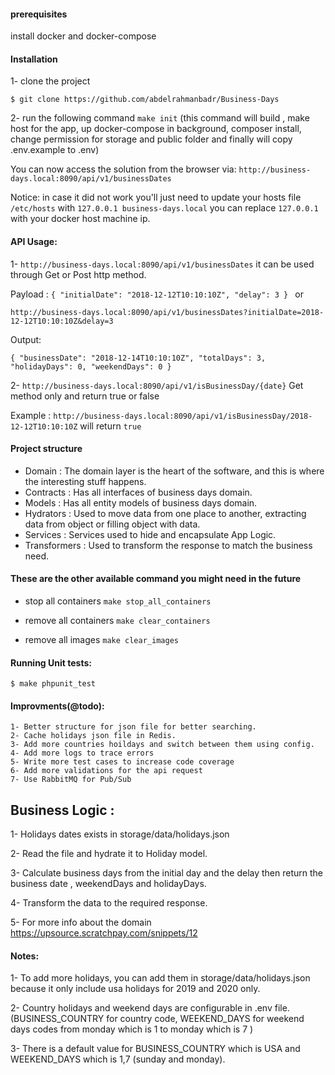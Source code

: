 #### prerequisites
install docker and docker-compose

#### Installation 
 1- clone the project
 
    $ git clone https://github.com/abdelrahmanbadr/Business-Days
    
2- run the following command `make init` (this command will build , make host for the app, up docker-compose in background,
composer install, change permission for storage and public folder and finally will copy .env.example to .env)

You can now access the solution from the browser via: `http://business-days.local:8090/api/v1/businessDates`

Notice: in case it did not work you'll just need to update your hosts file `/etc/hosts` with `127.0.0.1 business-days.local`
you can replace `127.0.0.1` with your docker host machine ip.

#### API Usage:
1- `http://business-days.local:8090/api/v1/businessDates` it can be used through Get or Post http method.

Payload :
`{
   "initialDate": "2018-12-12T10:10:10Z",
   "delay": 3
 }
`
or 

`http://business-days.local:8090/api/v1/businessDates?initialDate=2018-12-12T10:10:10Z&delay=3`

Output:

`{
   "businessDate": "2018-12-14T10:10:10Z",
   "totalDays": 3,
   "holidayDays": 0,
   "weekendDays": 0
 }
`

2- `http://business-days.local:8090/api/v1/isBusinessDay/{date}` Get method only and return true or false

Example : `http://business-days.local:8090/api/v1/isBusinessDay/2018-12-12T10:10:10Z` will return `true`
#### Project structure
- Domain : The domain layer is the heart of the software, and this is where the interesting stuff happens.
- Contracts : Has all interfaces of business days domain.
- Models : Has all entity models of business days domain.
- Hydrators : Used to move data from one place to another, extracting data from object or filling object with data.
- Services :  Services  used to hide and encapsulate App Logic.
- Transformers :  Used to transform the response to match the business need.

#### These are the other available command you might need in the future
- stop all containers `make stop_all_containers`

- remove all containers `make clear_containers`

- remove all images `make clear_images`

#### Running Unit tests:
    $ make phpunit_test
 
#### Improvments(@todo):
    1- Better structure for json file for better searching.
    2- Cache holidays json file in Redis.
    3- Add more countries hoildays and switch between them using config.
    4- Add more logs to trace errors
    5- Write more test cases to increase code coverage
    6- Add more validations for the api request
    7- Use RabbitMQ for Pub/Sub 
   
## Business Logic :
1- Holidays dates exists in storage/data/holidays.json

2- Read the file and hydrate it to Holiday model.

3- Calculate business days from the initial day and the delay then return the business date , weekendDays and holidayDays.

4- Transform the data to the required response.

5- For more info about the domain https://upsource.scratchpay.com/snippets/12
#### Notes:
1- To add more holidays, you can add them in storage/data/holidays.json because it only include usa holidays
for 2019 and 2020 only.

2- Country holidays and weekend days are configurable in .env file.
(BUSINESS_COUNTRY for country code, WEEKEND_DAYS for weekend days codes from monday which is 1 to monday which is 7 )
    
3- There is a default value for BUSINESS_COUNTRY which is USA and WEEKEND_DAYS which is 1,7 (sunday and monday).

